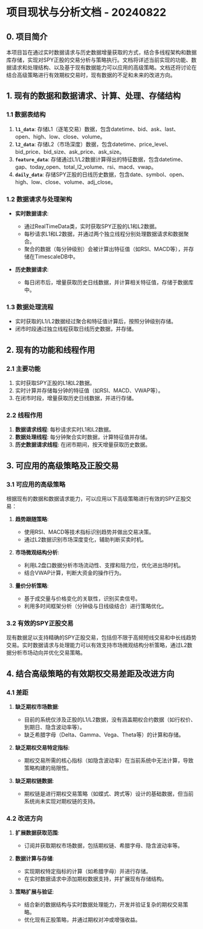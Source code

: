 # 项目现状与分析文档 - 20240822

## 0. 项目简介

本项目旨在通过实时数据请求与历史数据增量获取的方式，结合多线程架构和数据库存储，实现对SPY正股的交易分析与策略执行。文档将详述当前实现的功能、数据请求和处理结构、以及基于现有数据能力可以应用的高级策略。文档还将讨论在结合高级策略进行有效期权交易时，现有数据的不足和未来的改进方向。

## 1. 现有的数据和数据请求、计算、处理、存储结构

### 1.1 数据表结构

1. **`l1_data`**: 存储L1（逐笔交易）数据，包含datetime、bid、ask、last、open、high、low、close、volume。
2. **`l2_data`**: 存储L2（市场深度）数据，包含datetime、price_level、bid_price、bid_size、ask_price、ask_size。
3. **`feature_data`**: 存储通过L1/L2数据计算得出的特征数据，包含datetime、gap、today_open、total_l2_volume、rsi、macd、vwap。
4. **`daily_data`**: 存储SPY正股的日线历史数据，包含date、symbol、open、high、low、close、volume、adj_close。

### 1.2 数据请求与处理架构

- **实时数据请求**:
  - 通过RealTimeData类，实时获取SPY正股的L1和L2数据。
  - 每秒请求L1和L2数据，并通过两个独立线程分别处理数据请求和数据聚合。
  - 聚合的数据（每分钟级别）会被计算出特征值（如RSI、MACD等），并存储在TimescaleDB中。

- **历史数据请求**:
  - 每日闭市后，增量获取历史日线数据，并计算相关特征值，存储于数据库中。

### 1.3 数据处理流程

- 实时获取的L1/L2数据经过聚合和特征值计算后，按照分钟级别存储。
- 闭市时段通过独立线程获取日线历史数据，并存储。

## 2. 现有的功能和线程作用

### 2.1 主要功能

1. 实时获取SPY正股的L1和L2数据。
2. 实时计算并存储每分钟的特征值（如RSI、MACD、VWAP等）。
3. 在闭市时段，增量获取历史日线数据，并进行存储。

### 2.2 线程作用

1. **数据请求线程**: 每秒请求实时L1和L2数据。
2. **数据处理线程**: 每分钟聚合实时数据，计算特征值并存储。
3. **历史数据请求线程**: 在闭市期间，按天增量获取历史数据。

## 3. 可应用的高级策略及正股交易

### 3.1 可应用的高级策略

根据现有的数据和数据请求能力，可以应用以下高级策略进行有效的SPY正股交易：

1. **趋势跟随策略**:
   - 使用RSI、MACD等技术指标识别趋势并做出交易决策。
   - 通过L2数据识别市场深度变化，辅助判断买卖时机。

2. **市场微观结构分析**:
   - 利用L2盘口数据分析市场流动性、支撑和阻力位，优化进出场时机。
   - 结合VWAP计算，判断大资金的操作行为。

3. **量价分析策略**:
   - 基于成交量与价格变化的关联性，识别买卖信号。
   - 利用多时间框架分析（分钟级与日线级结合）进行策略优化。

### 3.2 有效的SPY正股交易

现有数据足以支持精确的SPY正股交易，包括但不限于高频短线交易和中长线趋势交易。实时数据请求与处理能力可以有效支持市场微观结构分析策略，通过L2数据分析市场动向并优化交易策略。

## 4. 结合高级策略的有效期权交易差距及改进方向

### 4.1 差距

1. **缺乏期权市场数据**:
   - 目前的系统仅涉及正股的L1/L2数据，没有涵盖期权合约数据（如行权价、到期日、隐含波动率等）。
   - 缺乏希腊字母（Delta、Gamma、Vega、Theta等）的计算和存储。

2. **缺乏期权交易特定指标**:
   - 期权交易所需的核心指标（如隐含波动率）在当前系统中无法计算，导致策略构建的局限性。

3. **缺乏期权链数据**:
   - 期权链是进行期权交易策略（如蝶式、跨式等）设计的基础数据，但当前系统尚未实现对期权链的支持。

### 4.2 改进方向

1. **扩展数据获取范围**:
   - 订阅并获取期权市场数据，包括期权链、希腊字母、隐含波动率等。

2. **数据计算与存储**:
   - 实现期权特定指标的计算（如希腊字母）并进行存储。
   - 在实时数据请求中添加期权数据支持，并扩展现有存储结构。

3. **策略扩展与验证**:
   - 结合新的数据结构与实时数据处理能力，开发并验证复杂的期权交易策略。
   - 优化现有正股策略，并通过期权对冲或增强收益。
